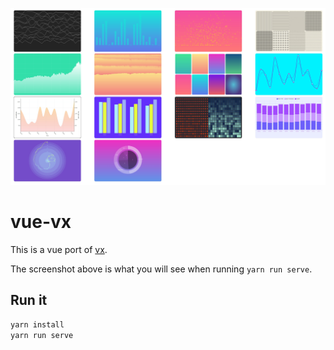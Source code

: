 <p align="center">
  <img src="./public/screenshot.jpg" />
</p>


# vue-vx

This is a vue port of [vx](https://github.com/hshoff/vx/).

The screenshot above is what you will see when running `yarn run serve`.

## Run it
```bash
yarn install
yarn run serve
```
